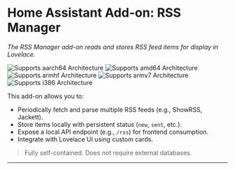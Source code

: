 # Home Assistant Add-on: RSS Manager

_The RSS Manager add-on reads and stores RSS feed items for display in Lovelace._

![Supports aarch64 Architecture][aarch64-shield]
![Supports amd64 Architecture][amd64-shield]
![Supports armhf Architecture][armhf-shield]
![Supports armv7 Architecture][armv7-shield]
![Supports i386 Architecture][i386-shield]

This add-on allows you to:

- Periodically fetch and parse multiple RSS feeds (e.g., ShowRSS, Jackett).
- Store items locally with persistent status (`new`, `sent`, etc.).
- Expose a local API endpoint (e.g., `/rss`) for frontend consumption.
- Integrate with Lovelace UI using custom cards.

> Fully self-contained. Does not require external databases.

---

[aarch64-shield]: https://img.shields.io/badge/aarch64-yes-green.svg
[amd64-shield]: https://img.shields.io/badge/amd64-yes-green.svg
[armhf-shield]: https://img.shields.io/badge/armhf-yes-green.svg
[armv7-shield]: https://img.shields.io/badge/armv7-yes-green.svg
[i386-shield]: https://img.shields.io/badge/i386-yes-green.svg  